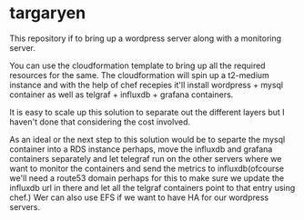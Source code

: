 # targaryen

This repository if to bring up a wordpress server along with a monitoring server.

You can use the cloudformation template to bring up all the required resources for the same. The cloudformation will spin up a t2-medium instance and with the help of chef recepies it'll install wordpress + mysql container as well as telgraf + influxdb + grafana containers.

It is easy to scale up this solution to separate out the different layers but I haven't done that considering the cost involved.

As an ideal or the next step to this solution would be to separte the mysql container into a RDS instance perhaps, move the influxdb and grafana containers separately and let telegraf run on the other servers where we want to monitor the containers and send the metrics to influxdb(ofcourse we'll need a route53 domain perhaps for this to make sure we update the influxdb url in there and let all the telgraf containers point to that entry using chef.) Wer can also use EFS if we want to have HA for our wordpress servers.
